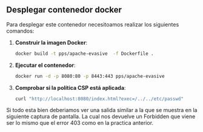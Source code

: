 ## Desplegar contenedor docker
Para desplegar este contenedor necesitoamos realizar los siguientes comandos:

1. **Construir la imagen Docker**:
   ```sh
   docker build -t pps/apache-evasive  -f Dockerfile .
   ```
2. **Ejecutar el contenedor**:
   ```sh
   docker run -d -p 8080:80 -p 8443:443 pps/apache-evasive
   ```

3. **Comprobar si la política CSP está aplicada**:
   ```sh
   curl "http://localhost:8080/index.html?exec=/../../etc/passwd"
   ```
Si todo esta bien deberiamos ver una salida similar a la que se muestra en la siguiente captura de pantalla. La cual nos devuelve un Forbidden que viene ser lo mismo que el error 403 como en la practica anterior.

